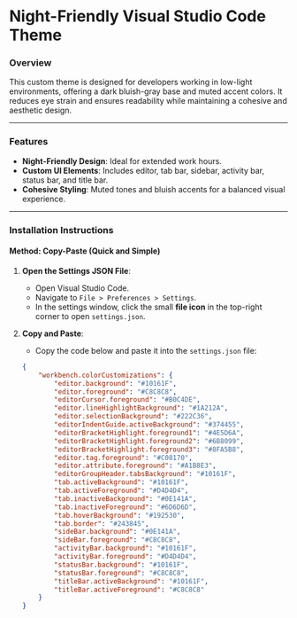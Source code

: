 # Night-Friendly Visual Studio Code Theme

### **Overview**
This custom theme is designed for developers working in low-light environments, offering a dark bluish-gray base and muted accent colors. It reduces eye strain and ensures readability while maintaining a cohesive and aesthetic design.

---

### **Features**
- **Night-Friendly Design**: Ideal for extended work hours.
- **Custom UI Elements**: Includes editor, tab bar, sidebar, activity bar, status bar, and title bar.
- **Cohesive Styling**: Muted tones and bluish accents for a balanced visual experience.

---

### **Installation Instructions**

#### **Method: Copy-Paste (Quick and Simple)**

1. **Open the Settings JSON File**:
   - Open Visual Studio Code.
   - Navigate to `File > Preferences > Settings`.
   - In the settings window, click the small **file icon** in the top-right corner to open `settings.json`.

2. **Copy and Paste**:
   - Copy the code below and paste it into the `settings.json` file:
   ```json
   {
       "workbench.colorCustomizations": {
           "editor.background": "#10161F",
           "editor.foreground": "#C8C8C8",
           "editorCursor.foreground": "#B0C4DE",
           "editor.lineHighlightBackground": "#1A212A",
           "editor.selectionBackground": "#222C36",
           "editorIndentGuide.activeBackground": "#374455",
           "editorBracketHighlight.foreground1": "#4E5D6A",
           "editorBracketHighlight.foreground2": "#6B8099",
           "editorBracketHighlight.foreground3": "#8FA5B8",
           "editor.tag.foreground": "#C08170",
           "editor.attribute.foreground": "#A1B8E3",
           "editorGroupHeader.tabsBackground": "#10161F",
           "tab.activeBackground": "#10161F",
           "tab.activeForeground": "#D4D4D4",
           "tab.inactiveBackground": "#0E141A",
           "tab.inactiveForeground": "#6D6D6D",
           "tab.hoverBackground": "#192530",
           "tab.border": "#243845",
           "sideBar.background": "#0E141A",
           "sideBar.foreground": "#C8C8C8",
           "activityBar.background": "#10161F",
           "activityBar.foreground": "#D4D4D4",
           "statusBar.background": "#10161F",
           "statusBar.foreground": "#C8C8C8",
           "titleBar.activeBackground": "#10161F",
           "titleBar.activeForeground": "#C8C8C8"
       }
   }
